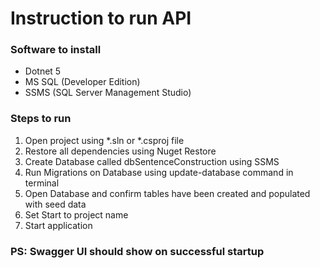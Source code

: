 # Instruction to run API

### Software to install
* Dotnet 5
* MS SQL (Developer Edition)
* SSMS (SQL Server Management Studio)

### Steps to run 
1. Open project using *.sln or *.csproj file
2. Restore all dependencies using Nuget Restore
3. Create Database called dbSentenceConstruction using SSMS
4. Run Migrations on Database using update-database command in terminal
5. Open Database and confirm tables have been created and populated with seed data   
6. Set Start to project name
7. Start application

### PS: Swagger UI should show on successful startup